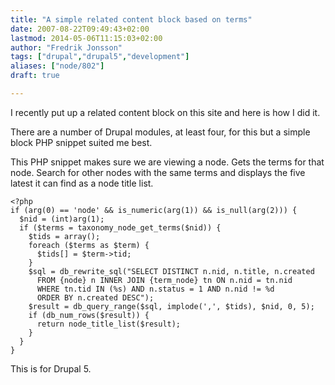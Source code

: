 ```yaml
---
title: "A simple related content block based on terms"
date: 2007-08-22T09:49:43+02:00
lastmod: 2014-05-06T11:15:03+02:00
author: "Fredrik Jonsson"
tags: ["drupal","drupal5","development"]
aliases: ["node/802"]
draft: true

---
```


I recently put up a related content block on this site and here is how I did it.

There are a number of Drupal modules, at least four, for this but a simple block PHP snippet  suited me best.

This PHP snippet makes sure we are viewing a node. Gets the terms for that node. Search for other nodes with the same terms and displays the five latest it can find as a node title list.

~~~~
<?php
if (arg(0) == 'node' && is_numeric(arg(1)) && is_null(arg(2))) {
  $nid = (int)arg(1);
  if ($terms = taxonomy_node_get_terms($nid)) {
    $tids = array();
    foreach ($terms as $term) {
      $tids[] = $term->tid;
    }
    $sql = db_rewrite_sql("SELECT DISTINCT n.nid, n.title, n.created 
      FROM {node} n INNER JOIN {term_node} tn ON n.nid = tn.nid 
      WHERE tn.tid IN (%s) AND n.status = 1 AND n.nid != %d 
      ORDER BY n.created DESC");
    $result = db_query_range($sql, implode(',', $tids), $nid, 0, 5);
    if (db_num_rows($result)) {
      return node_title_list($result);
    }
  }
}
~~~~

This is for Drupal 5.
